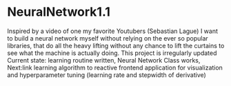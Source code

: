 # NeuralNetwork1.1
Inspired by a video of one my favorite Youtubers (Sebastian Lague) I want to build a neural network myself without relying on the ever so popular libraries, that do all the heavy lifting without any chance to lift the curtains to see what the machine is actually doing. 
This project is irregularly updated
Current state: learning routine written, Neural Network Class works, Next:link learning algorithm to reactive frontend application for visualization and hyperparameter tuning (learning rate and stepwidth of derivative)
